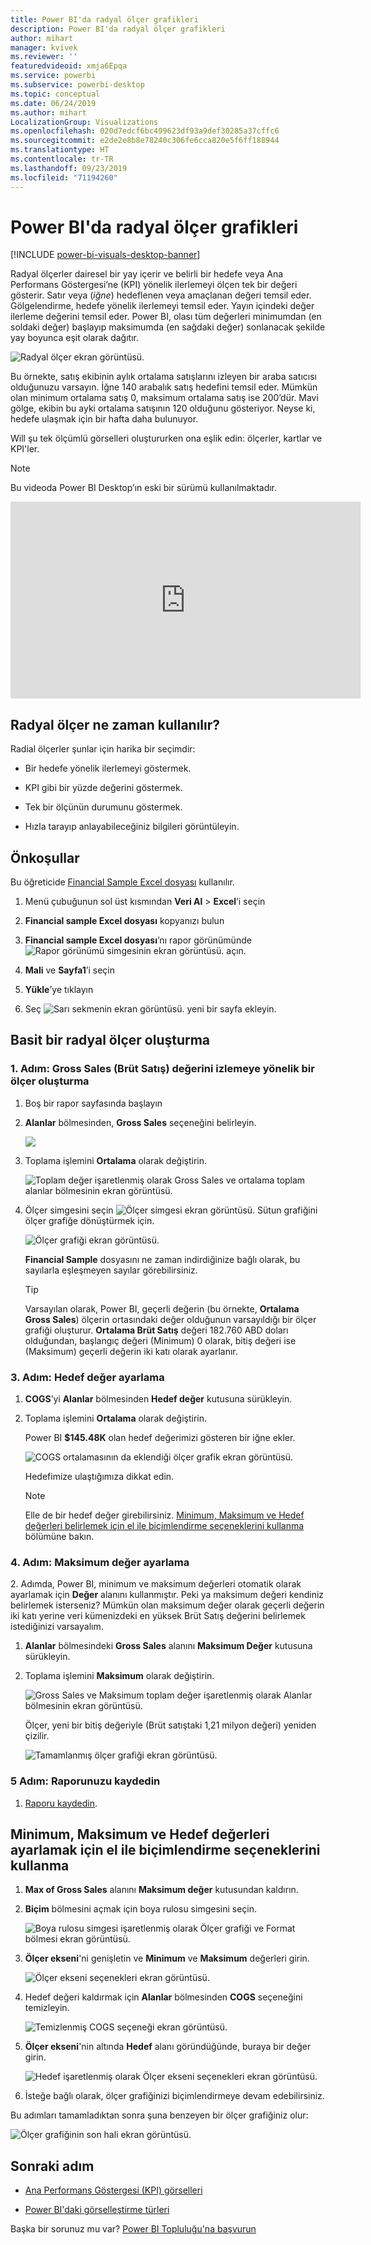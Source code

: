 ```yaml
---
title: Power BI'da radyal ölçer grafikleri
description: Power BI'da radyal ölçer grafikleri
author: mihart
manager: kvivek
ms.reviewer: ''
featuredvideoid: xmja6Epqa
ms.service: powerbi
ms.subservice: powerbi-desktop
ms.topic: conceptual
ms.date: 06/24/2019
ms.author: mihart
LocalizationGroup: Visualizations
ms.openlocfilehash: 020d7edcf6bc499623df93a9def30285a37cffc6
ms.sourcegitcommit: e2de2e8b8e78240c306fe6cca820e5f6ff188944
ms.translationtype: HT
ms.contentlocale: tr-TR
ms.lasthandoff: 09/23/2019
ms.locfileid: "71194260"
---
```

# <a name="radial-gauge-charts-in-power-bi"></a>Power BI'da radyal ölçer grafikleri

[!INCLUDE [power-bi-visuals-desktop-banner](../includes/power-bi-visuals-desktop-banner.md)]

Radyal ölçerler dairesel bir yay içerir ve belirli bir hedefe veya Ana Performans Göstergesi’ne (KPI) yönelik ilerlemeyi ölçen tek bir değeri gösterir. Satır veya (*iğne*) hedeflenen veya amaçlanan değeri temsil eder. Gölgelendirme, hedefe yönelik ilerlemeyi temsil eder. Yayın içindeki değer ilerleme değerini temsil eder. Power BI, olası tüm değerleri minimumdan (en soldaki değer) başlayıp maksimumda (en sağdaki değer) sonlanacak şekilde yay boyunca eşit olarak dağıtır.

![Radyal ölçer ekran görüntüsü.](media/power-bi-visualization-radial-gauge-charts/gauge-m.png)

Bu örnekte, satış ekibinin aylık ortalama satışlarını izleyen bir araba satıcısı olduğunuzu varsayın. İğne 140 arabalık satış hedefini temsil eder. Mümkün olan minimum ortalama satış 0, maksimum ortalama satış ise 200’dür.  Mavi gölge, ekibin bu ayki ortalama satışının 120 olduğunu gösteriyor. Neyse ki, hedefe ulaşmak için bir hafta daha bulunuyor.

Will şu tek ölçümlü görselleri oluştururken ona eşlik edin: ölçerler, kartlar ve KPI'ler.
   > [!NOTE]
   > Bu videoda Power BI Desktop’ın eski bir sürümü kullanılmaktadır.
   > 
   > 
<iframe width="560" height="315" src="https://www.youtube.com/embed/xmja6EpqaO0?list=PL1N57mwBHtN0JFoKSR0n-tBkUJHeMP2cP" frameborder="0" allowfullscreen></iframe>

## <a name="when-to-use-a-radial-gauge"></a>Radyal ölçer ne zaman kullanılır?

Radial ölçerler şunlar için harika bir seçimdir:

* Bir hedefe yönelik ilerlemeyi göstermek.

* KPI gibi bir yüzde değerini göstermek.

* Tek bir ölçünün durumunu göstermek.

* Hızla tarayıp anlayabileceğiniz bilgileri görüntüleyin.

## <a name="prerequisites"></a>Önkoşullar

Bu öğreticide [Financial Sample Excel dosyası](http://download.microsoft.com/download/9/6/D/96DDC2FF-2568-491D-AAFA-AFDD6F763AE3/Retail%20Analysis%20Sample%20PBIX.pbix) kullanılır.

1. Menü çubuğunun sol üst kısmından **Veri Al** > **Excel**’i seçin
   
2. **Financial sample Excel dosyası** kopyanızı bulun

1. **Financial sample Excel dosyası**’nı rapor görünümünde ![Rapor görünümü simgesinin ekran görüntüsü.](media/power-bi-visualization-kpi/power-bi-report-view.png) açın.

1. **Mali** ve **Sayfa1**’i seçin

1. **Yükle**’ye tıklayın

1. Seç ![Sarı sekmenin ekran görüntüsü.](media/power-bi-visualization-kpi/power-bi-yellow-tab.png) yeni bir sayfa ekleyin.



## <a name="create-a-basic-radial-gauge"></a>Basit bir radyal ölçer oluşturma

### <a name="step-1-create-a-gauge-to-track-gross-sales"></a>1\. Adım: Gross Sales (Brüt Satış) değerini izlemeye yönelik bir ölçer oluşturma

1. Boş bir rapor sayfasında başlayın

1. **Alanlar** bölmesinden, **Gross Sales** seçeneğini belirleyin.

   ![](media/power-bi-visualization-radial-gauge-charts/grosssalesvalue-new.png)

1. Toplama işlemini **Ortalama** olarak değiştirin.

   ![Toplam değer işaretlenmiş olarak Gross Sales ve ortalama toplam alanlar bölmesinin ekran görüntüsü.](media/power-bi-visualization-radial-gauge-charts/changetoaverage-new.png)

1. Ölçer simgesini seçin ![Ölçer simgesi ekran görüntüsü.](media/power-bi-visualization-radial-gauge-charts/gaugeicon-new.png) Sütun grafiğini ölçer grafiğe dönüştürmek için.

    ![Ölçer grafiği ekran görüntüsü.](media/power-bi-visualization-radial-gauge-charts/gauge-no-target.png)

    **Financial Sample** dosyasını ne zaman indirdiğinize bağlı olarak, bu sayılarla eşleşmeyen sayılar görebilirsiniz.

    > [!TIP]
    > Varsayılan olarak, Power BI, geçerli değerin (bu örnekte, **Ortalama Gross Sales**) ölçerin ortasındaki değer olduğunun varsayıldığı bir ölçer grafiği oluşturur. **Ortalama Brüt Satış** değeri 182.760 ABD doları olduğundan, başlangıç değeri (Minimum) 0 olarak, bitiş değeri ise (Maksimum) geçerli değerin iki katı olarak ayarlanır.

### <a name="step-3-set-a-target-value"></a>3\. Adım: Hedef değer ayarlama

1. **COGS**’yi **Alanlar** bölmesinden **Hedef değer** kutusuna sürükleyin.

1. Toplama işlemini **Ortalama** olarak değiştirin.

   Power BI **$145.48K** olan hedef değerimizi gösteren bir iğne ekler.

   ![COGS ortalamasının da eklendiği ölçer grafik ekran görüntüsü.](media/power-bi-visualization-radial-gauge-charts/gaugeinprogress-new.png)

    Hedefimize ulaştığımıza dikkat edin.

   > [!NOTE]
   > Elle de bir hedef değer girebilirsiniz. [Minimum, Maksimum ve Hedef değerleri belirlemek için el ile biçimlendirme seçeneklerini kullanma](#use-manual-format-options-to-set-minimum-maximum-and-target-values) bölümüne bakın.

### <a name="step-4-set-a-maximum-value"></a>4\. Adım: Maksimum değer ayarlama

2\. Adımda, Power BI, minimum ve maksimum değerleri otomatik olarak ayarlamak için **Değer** alanını kullanmıştır. Peki ya maksimum değeri kendiniz belirlemek isterseniz? Mümkün olan maksimum değer olarak geçerli değerin iki katı yerine veri kümenizdeki en yüksek Brüt Satış değerini belirlemek istediğinizi varsayalım.

1. **Alanlar** bölmesindeki **Gross Sales** alanını **Maksimum Değer** kutusuna sürükleyin.

1. Toplama işlemini **Maksimum** olarak değiştirin.

   ![Gross Sales ve Maksimum toplam değer işaretlenmiş olarak Alanlar bölmesinin ekran görüntüsü.](media/power-bi-visualization-radial-gauge-charts/setmaximum-new.png)

   Ölçer, yeni bir bitiş değeriyle (Brüt satıştaki 1,21 milyon değeri) yeniden çizilir.

   ![Tamamlanmış ölçer grafiği ekran görüntüsü.](media/power-bi-visualization-radial-gauge-charts/power-bi-final-gauge.png)

### <a name="step-5-save-your-report"></a>5 Adım: Raporunuzu kaydedin

1. [Raporu kaydedin](../service-report-save.md).

## <a name="use-manual-format-options-to-set-minimum-maximum-and-target-values"></a>Minimum, Maksimum ve Hedef değerleri ayarlamak için el ile biçimlendirme seçeneklerini kullanma

1. **Max of Gross Sales** alanını **Maksimum değer** kutusundan kaldırın.

1. **Biçim** bölmesini açmak için boya rulosu simgesini seçin.

   ![Boya rulosu simgesi işaretlenmiş olarak Ölçer grafiği ve Format bölmesi ekran görüntüsü.](media/power-bi-visualization-radial-gauge-charts/power-bi-roller.png)

1. **Ölçer ekseni**'ni genişletin ve **Minimum** ve **Maksimum** değerleri girin.

    ![Ölçer ekseni seçenekleri ekran görüntüsü.](media/power-bi-visualization-radial-gauge-charts/power-bi-gauge-axis.png)

1. Hedef değeri kaldırmak için **Alanlar** bölmesinden **COGS** seçeneğini temizleyin.

    ![Temizlenmiş COGS seçeneği ekran görüntüsü.](media/power-bi-visualization-radial-gauge-charts/pbi-remove-target.png)

1. **Ölçer ekseni**'nin altında **Hedef** alanı göründüğünde, buraya bir değer girin.

     ![Hedef işaretlenmiş olarak Ölçer ekseni seçenekleri ekran görüntüsü.](media/power-bi-visualization-radial-gauge-charts/power-bi-gauge-target.png)

1. İsteğe bağlı olarak, ölçer grafiğinizi biçimlendirmeye devam edebilirsiniz.

Bu adımları tamamladıktan sonra şuna benzeyen bir ölçer grafiğiniz olur:

![Ölçer grafiğinin son hali ekran görüntüsü.](media/power-bi-visualization-radial-gauge-charts/power-bi-final.png)

## <a name="next-step"></a>Sonraki adım

* [Ana Performans Göstergesi (KPI) görselleri](power-bi-visualization-kpi.md)

* [Power BI'daki görselleştirme türleri](power-bi-visualization-types-for-reports-and-q-and-a.md)

Başka bir sorunuz mu var? [Power BI Topluluğu'na başvurun](http://community.powerbi.com/)
